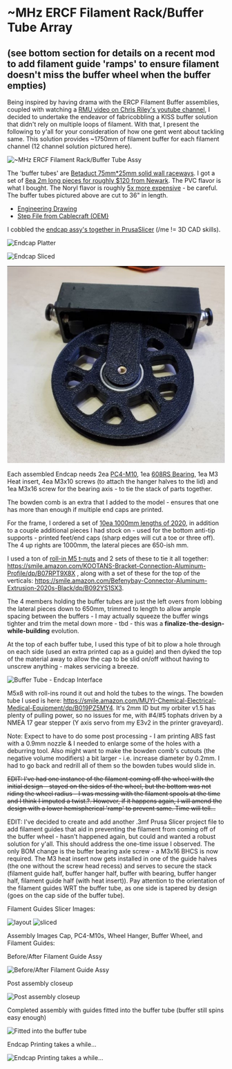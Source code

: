 # ~MHz ERCF Filament Rack/Buffer Tube Array

## (see bottom section for details on a recent mod to add filament guide 'ramps' to ensure filament doesn't miss the buffer wheel when the buffer empties)

Being inspired by having drama with the ERCP Filament Buffer assemblies, coupled with watching a [RMU video on Chris Riley's youtube channel](https://youtu.be/tYeIUff-35k?t=219), I decided to undertake the endeavor of fabricobbling a KISS buffer solution that didn't rely on multiple loops of filament.  With that, I present the following to y'all for your consideration of how one gent went about tackling same.  This solution provides ~1750mm of filament buffer for each filament channel (12 channel solution pictured here).

![~MHz ERCF Filament Rack/Buffer Tube Assy](https://i.imgur.com/G9H368k.jpeg)

The 'buffer tubes' are [Betaduct 75mm*25mm solid wall raceways](https://github.com/TodWulff/-MHz-ERCF-Filament-Rack-Buffer-Tube-Assy/blob/main/PN_09240000Y.pdf).  I got a set of [8ea 2m long pieces for roughly $120 from Newark](https://www.newark.com/betaduct/09240000y/solid-wall-duct-pvc-blk-75x25mm/dp/24AJ3284?ICID=I-RP-STM7REC-1).  The PVC flavor is what I bought.  The Noryl flavor is roughly [5x more expensive](https://www.newark.com/betaduct/23473000n/solid-wall-duct-noryl-blk-75x25mm/dp/24AJ3781?ICID=I-RP-STM7REC-1) - be careful.  The buffer tubes pictured above are cut to 36" in length.  
- [Engineering Drawing](https://github.com/TodWulff/-MHz-ERCF-Filament-Rack-Buffer-Tube-Assy/blob/main/betaduct_pvc_solid_wall_75_x_25_drawing.pdf)  
- [Step File from Cablecraft (OEM}](https://github.com/TodWulff/-MHz-ERCF-Filament-Rack-Buffer-Tube-Assy/blob/main/03-1709.STEP)

I cobbled the [endcap assy's together in PrusaSlicer](https://github.com/TodWulff/-MHz-ERCF-Filament-Rack-Buffer-Tube-Assy/blob/main/MHzBufferTubeEndCapAssy.3mf) (/me != 3D CAD skills).

![Endcap Platter](https://i.imgur.com/0STDYvz.png)

![Endcap Sliced](https://i.imgur.com/st7ro1q.png)

![~MHz Filament Buffer Tube Endcap Assy](https://github.com/TodWulff/-MHz-ERCF-Filament-Rack-Buffer-Tube-Assy/blob/main/bq9zRUO.png)

Each assembled Endcap needs 2ea [PC4-M10](https://www.amazon.com/ExcelFu-Straight-Pneumatic-Connector-Long-Distance/dp/B07P2XRCC1), 1ea [608RS Bearing](https://www.amazon.com/gp/product/B073ST742Z), 1ea M3 Heat insert, 4ea M3x10 screws (to attach the hanger halves to the lid) and 1ea M3x16 screw for the bearing axis - to tie the stack of parts together.

The bowden comb is an extra that I added to the model - ensures that one has more than enough if multiple end caps are printed.

For the frame, I ordered a set of [10ea 1000mm lengths of 2020](https://www.amazon.com/Montex-Aluminum-Extrusion-European-Standard/dp/B093FDT2QN), in addition to a couple additional pieces I had stock on - used for the bottom anti-tip supports - printed feet/end caps (sharp edges will cut a toe or three off).  The 4 up rights are 1000mm, the lateral pieces are 650-ish mm.

I used a ton of [roll-in M5 t-nuts](https://www.amazon.com/gp/product/B07VHNGBWJ) and 2 sets of these to tie it all together: https://smile.amazon.com/KOOTANS-Bracket-Connection-Aluminum-Profile/dp/B07RPT9X8X , along with a set of these for the top of the verticals: https://smile.amazon.com/Befenybay-Connector-Aluminum-Extrusion-2020s-Black/dp/B092YS1SX3.

The 4 members holding the buffer tubes are just the left overs from lobbing the lateral pieces down to 650mm, trimmed to length to allow ample spacing between the buffers - I may actually squeeze the buffer wings tighter and trim the metal down more - tbd - this was a **finalize-the-design-while-building** evolution.

At the top of each buffer tube, I used this type of bit to plow a hole through on each side (used an extra printed cap as a guide) and then dyked the top of the material away to allow the cap to be slid on/off without having to unscrew anything - makes servicing a breeze.

![Buffer Tube - Endcap Interface](https://i.imgur.com/PGYzGqM.png)

M5x8 with roll-ins round it out and hold the tubes to the wings.  The bowden tube I used is here:  https://smile.amazon.com/MUYI-Chemical-Electrical-Medical-Equipment/dp/B019PZ5MY4.  It's 2mm ID but my orbiter v1.5 has plenty of pulling power, so no issues for me, with #4/#5 tophats driven by a NMEA 17 gear stepper (Y axis servo from my E3v2 in the printer graveyard).

Note:  Expect to have to do some post processing - I am printing ABS fast with a 0.9mm nozzle & I needed to enlarge some of the holes with a deburring tool.  Also might want to make the bowden comb's cutouts (the negative volume modifiers) a bit larger - i.e. increase diameter by 0.2mm.  I had to go back and redrill all of them so the bowden tubes would slide in.

~~EDIT:  I've had one instance of the filament coming off the wheel with the initial design - stayed on the sides of the wheel, but the bottom was not riding the wheel radius - I was messing with the filament spools at the time and I think I imputed a twist.?.  However, if it happens again, I will amend the design with a lower hemispherical 'ramp' to prevent same.  Time will tell...~~

EDIT:  I've decided to create and add another .3mf Prusa Slicer project file to add filament guides that aid in preventing the filament from coming off of the buffer wheel - hasn't happened again, but could and wanted a robust solution for y'all.  This should address the one-time issue I observed.  The only BOM change is the buffer bearing axle screw - a M3x16 BHCS is now required.  The M3 heat insert now gets installed in one of the guide halves (the one without the screw head recess) and serves to secure the stack (filament guide half, buffer hanger half, buffer with bearing, buffer hanger half, filament guide half (with heat insert)).  Pay attention to the orientation of the filament guides WRT the buffer tube, as one side is tapered by design (goes on the cap side of the buffer tube).

Filament Guides Slicer Images:

![layout](https://i.imgur.com/YE7b9Vq.png) 
![sliced](https://i.imgur.com/QAfh2am.png)

Assembly Images Cap, PC4-M10s, Wheel Hanger, Buffer Wheel, and Filament Guides:

Before/After Filament Guide Assy

![Before/After Filament Guide Assy](https://i.imgur.com/1SOieQP.png)

Post assembly closeup

![Post assembly closeup](https://i.imgur.com/ofsMbkd.png)

Completed assembly with guides fitted into the buffer tube (buffer still spins easy enough)

![Fitted into the buffer tube](https://i.imgur.com/8xtK8fZ.png)

Endcap Printing takes a while...

![Endcap Printing takes a while...](https://i.imgur.com/LFh2irl.png)
